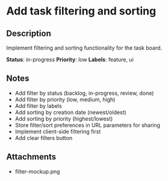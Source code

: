 # Add task filtering and sorting

## Description
Implement filtering and sorting functionality for the task board.

**Status**: in-progress
**Priority**: low
**Labels**: feature, ui

## Notes
- Add filter by status (backlog, in-progress, review, done)
- Add filter by priority (low, medium, high)
- Add filter by labels
- Add sorting by creation date (newest/oldest)
- Add sorting by priority (highest/lowest)
- Store filter/sort preferences in URL parameters for sharing
- Implement client-side filtering first
- Add clear filters button

## Attachments
- filter-mockup.png
